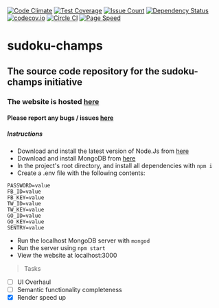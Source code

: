 [![Code Climate](https://codeclimate.com/github/kunagpal/sudoku-champs/badges/gpa.svg)](https://codeclimate.com/github/kunagpal/sudoku-champs)
[![Test Coverage](https://codeclimate.com/github/kunagpal/sudoku-champs/badges/coverage.svg)](https://codeclimate.com/github/kunagpal/sudoku-champs/coverage)
[![Issue Count](https://codeclimate.com/github/kunagpal/sudoku-champs/badges/issue_count.svg)](https://codeclimate.com/github/kunagpal/sudoku-champs)
[![Dependency Status](https://david-dm.org/kunagpal/sudoku-champs.svg)](https://david-dm.org/kunagpal/sudoku-champs)
[![codecov.io](https://codecov.io/github/kunagpal/sudoku-champs/coverage.svg?branch=master)](https://codecov.io/github/kunagpal/sudoku-champs?branch=master)
[![Circle CI](https://circleci.com/gh/kunagpal/sudoku-champs.svg?style=svg)](https://circleci.com/gh/kunagpal/sudoku-champs)
[![Page Speed](https://sudoku-champs.herokuapp.com/speed)](https://developers.google.com/speed/pagespeed/insights/?url=sudokuchamps.herokuapp.com)

# sudoku-champs

## The source code repository for the sudoku-champs initiative

### The website is hosted [here](https://www.sudokuchamps.herokuapp.com)

#### Please report any bugs / issues [here](https://www.github.com/kunagpal/sudoku-champs)

##### Instructions

* Download and install the latest version of Node.Js from [here](https://nodejs.org/en/download/)
* Download and install MongoDB from [here](https://www.mongodb.org/downloads)
* In the project's root directory, and install all dependencies with `npm i`
* Create a .env file with the following contents:

```
PASSWORD=value
FB_ID=value
FB_KEY=value
TW_ID=value
TW_KEY=value
GO_ID=value
GO_KEY=value
SENTRY=value
```

* Run the localhost MongoDB server with `mongod`
* Run the server using `npm start`
* View the website at localhost:3000

> Tasks

* [ ] UI Overhaul
* [ ] Semantic functionality completeness
* [X] Render speed up
